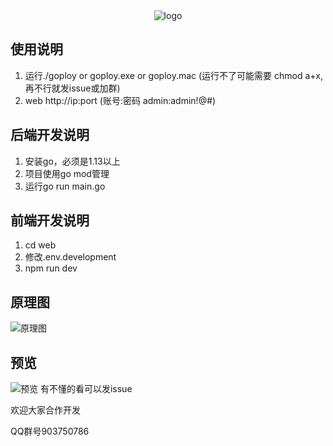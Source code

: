 <div align=center>
<img src="https://github.com/zhenorzz/goploy/blob/master/logo.png" alt="logo" title="logo" />
</div>

## 使用说明
1. 运行./goploy or goploy.exe or goploy.mac (运行不了可能需要 chmod a+x, 再不行就发issue或加群)
2. web http://ip:port  (账号:密码 admin:admin!@#)

## 后端开发说明
1. 安装go，必须是1.13以上
2. 项目使用go mod管理
3. 运行go run main.go

## 前端开发说明
1. cd web
2. 修改.env.development
3. npm run dev

## 原理图
![原理图](https://github.com/zhenorzz/goploy/blob/master/goploy.png)

## 预览
![预览](https://github.com/zhenorzz/goploy/blob/master/snapshot.gif)
有不懂的看可以发issue

欢迎大家合作开发

QQ群号903750786
